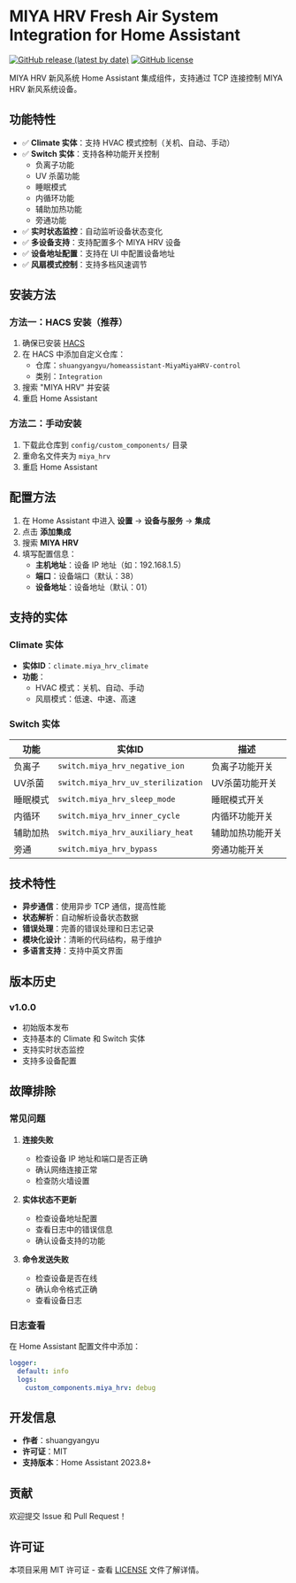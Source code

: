 # MIYA HRV Fresh Air System Integration for Home Assistant

[![GitHub release (latest by date)](https://img.shields.io/github/v/release/shuangyangyu/homeassistant-MiyaMiyaHRV-control)](https://github.com/shuangyangyu/homeassistant-MiyaMiyaHRV-control/releases)
[![GitHub license](https://img.shields.io/github/license/shuangyangyu/homeassistant-MiyaMiyaHRV-control)](https://github.com/shuangyangyu/homeassistant-MiyaMiyaHRV-control/blob/main/LICENSE)

MIYA HRV 新风系统 Home Assistant 集成组件，支持通过 TCP 连接控制 MIYA HRV 新风系统设备。

## 功能特性

- ✅ **Climate 实体**：支持 HVAC 模式控制（关机、自动、手动）
- ✅ **Switch 实体**：支持各种功能开关控制
  - 负离子功能
  - UV 杀菌功能
  - 睡眠模式
  - 内循环功能
  - 辅助加热功能
  - 旁通功能
- ✅ **实时状态监控**：自动监听设备状态变化
- ✅ **多设备支持**：支持配置多个 MIYA HRV 设备
- ✅ **设备地址配置**：支持在 UI 中配置设备地址
- ✅ **风扇模式控制**：支持多档风速调节

## 安装方法

### 方法一：HACS 安装（推荐）

1. 确保已安装 [HACS](https://hacs.xyz/)
2. 在 HACS 中添加自定义仓库：
   - 仓库：`shuangyangyu/homeassistant-MiyaMiyaHRV-control`
   - 类别：`Integration`
3. 搜索 "MIYA HRV" 并安装
4. 重启 Home Assistant

### 方法二：手动安装

1. 下载此仓库到 `config/custom_components/` 目录
2. 重命名文件夹为 `miya_hrv`
3. 重启 Home Assistant

## 配置方法

1. 在 Home Assistant 中进入 **设置** → **设备与服务** → **集成**
2. 点击 **添加集成**
3. 搜索 **MIYA HRV**
4. 填写配置信息：
   - **主机地址**：设备 IP 地址（如：192.168.1.5）
   - **端口**：设备端口（默认：38）
   - **设备地址**：设备地址（默认：01）

## 支持的实体

### Climate 实体

- **实体ID**：`climate.miya_hrv_climate`
- **功能**：
  - HVAC 模式：关机、自动、手动
  - 风扇模式：低速、中速、高速

### Switch 实体

| 功能 | 实体ID | 描述 |
|------|--------|------|
| 负离子 | `switch.miya_hrv_negative_ion` | 负离子功能开关 |
| UV杀菌 | `switch.miya_hrv_uv_sterilization` | UV杀菌功能开关 |
| 睡眠模式 | `switch.miya_hrv_sleep_mode` | 睡眠模式开关 |
| 内循环 | `switch.miya_hrv_inner_cycle` | 内循环功能开关 |
| 辅助加热 | `switch.miya_hrv_auxiliary_heat` | 辅助加热功能开关 |
| 旁通 | `switch.miya_hrv_bypass` | 旁通功能开关 |

## 技术特性

- **异步通信**：使用异步 TCP 通信，提高性能
- **状态解析**：自动解析设备状态数据
- **错误处理**：完善的错误处理和日志记录
- **模块化设计**：清晰的代码结构，易于维护
- **多语言支持**：支持中英文界面

## 版本历史

### v1.0.0
- 初始版本发布
- 支持基本的 Climate 和 Switch 实体
- 支持实时状态监控
- 支持多设备配置

## 故障排除

### 常见问题

1. **连接失败**
   - 检查设备 IP 地址和端口是否正确
   - 确认网络连接正常
   - 检查防火墙设置

2. **实体状态不更新**
   - 检查设备地址配置
   - 查看日志中的错误信息
   - 确认设备支持的功能

3. **命令发送失败**
   - 检查设备是否在线
   - 确认命令格式正确
   - 查看设备日志

### 日志查看

在 Home Assistant 配置文件中添加：

```yaml
logger:
  default: info
  logs:
    custom_components.miya_hrv: debug
```

## 开发信息

- **作者**：shuangyangyu
- **许可证**：MIT
- **支持版本**：Home Assistant 2023.8+

## 贡献

欢迎提交 Issue 和 Pull Request！

## 许可证

本项目采用 MIT 许可证 - 查看 [LICENSE](LICENSE) 文件了解详情。 